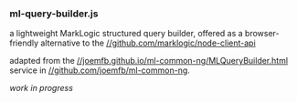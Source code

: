 ### ml-query-builder.js

a lightweight MarkLogic structured query builder, offered as a browser-friendly alternative to the [//github.com/marklogic/node-client-api](node-client-api)

adapted from the [//joemfb.github.io/ml-common-ng/MLQueryBuilder.html](MLQueryBuilder) service in [//github.com/joemfb/ml-common-ng](ml-common-ng).

*work in progress*
